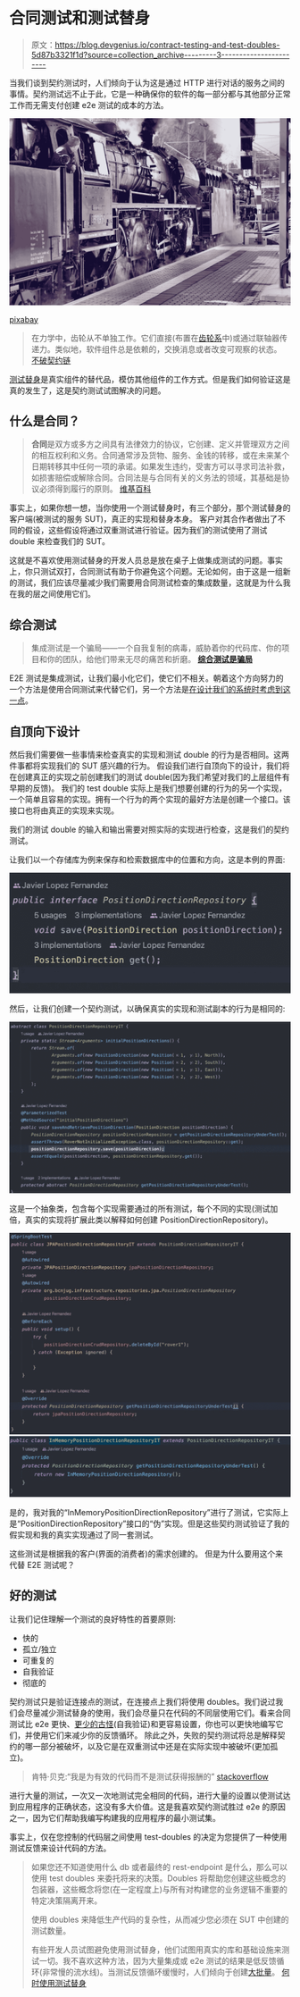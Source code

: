 # 合同测试和测试替身

> 原文：<https://blog.devgenius.io/contract-testing-and-test-doubles-5d87b3321f1d?source=collection_archive---------3----------------------->

当我们谈到契约测试时，人们倾向于认为这是通过 HTTP 进行对话的服务之间的事情。契约测试远不止于此，它是一种确保你的软件的每一部分都与其他部分正常工作而无需支付创建 e2e 测试的成本的方法。

![](img/a7ead3547e91fdf0a967ae7b708ba36b.png)

[pixabay](https://pixabay.com/es/photos/locomotora-de-vapor-locomotora-tren-106005/)

> 在力学中，齿轮从不单独工作。它们直接(布置在[齿轮系](https://en.wikipedia.org/wiki/Gear_train)中)或通过联轴器传递力。类似地，软件组件总是依赖的，交换消息或者改变可观察的状态。
> [不破契约链](https://marcingryszko.medium.com/dont-break-the-contract-chain-9d4459cd24a5)

[测试替身](/when-to-use-test-doubles-dba905a9069f?sk=16715ba4b4751a4017bfc38711d552a5)是真实组件的替代品，模仿其他组件的工作方式。但是我们如何验证这是真的发生了，这是契约测试试图解决的问题。

## 什么是合同？

> **合同**是双方或多方之间具有法律效力的协议，它创建、定义并管理双方之间的相互权利和义务。合同通常涉及货物、服务、金钱的转移，或在未来某个日期转移其中任何一项的承诺。如果发生违约，受害方可以寻求司法补救，如损害赔偿或解除合同。合同法是与合同有关的义务法的领域，其基础是协议必须得到履行的原则。
> [维基百科](https://en.wikipedia.org/wiki/Contract)

事实上，如果你想一想，当你使用一个测试替身时，有三个部分，那个测试替身的客户端(被测试的服务 SUT)，真正的实现和替身本身。
客户对其合作者做出了不同的假设，这些假设将通过双重测试进行验证。因为我们的测试使用了测试 double 来检查我们的 SUT。

这就是不喜欢使用测试替身的开发人员总是放在桌子上做集成测试的问题。事实上，你只测试双打，合同测试有助于你避免这个问题。无论如何，由于这是一组新的测试，我们应该尽量减少我们需要用合同测试检查的集成数量，这就是为什么我在我的层之间使用它们。

## 综合测试

> 集成测试是一个骗局——一个自我复制的病毒，威胁着你的代码库、你的项目和你的团队，给他们带来无尽的痛苦和折磨。
> [**综合测试是骗局**](https://blog.thecodewhisperer.com/permalink/integrated-tests-are-a-scam)

E2E 测试是集成测试，让我们最小化它们，使它们不相关。朝着这个方向努力的一个方法是使用合同测试来代替它们，另一个方法是[在设计我们的系统时考虑到这一点](/distributed-monolith-1d2d9f86a68f?sk=7b489fa66af30f9946142485df6784d6)。

## 自顶向下设计

然后我们需要做一些事情来检查真实的实现和测试 double 的行为是否相同。这两件事都将实现我们的 SUT 感兴趣的行为。
假设我们进行自顶向下的设计，我们将在创建真正的实现之前创建我们的测试 double(因为我们希望对我们的上层组件有早期的反馈)。
我们的 test double 实际上是我们想要创建的行为的另一个实现，一个简单且容易的实现。拥有一个行为的两个实现的最好方法是创建一个接口。该接口也将由真正的实现来实现。

我们的测试 double 的输入和输出需要对照实际的实现进行检查，这是我们的契约测试。

让我们以一个存储库为例来保存和检索数据库中的位置和方向，这是本例的界面:

![](img/1c4ed366f78b4630c44fa0f83ad7bcea.png)

然后，让我们创建一个契约测试，以确保真实的实现和测试副本的行为是相同的:

![](img/c3a3d48f06611b3408c409bbb678fa59.png)

这是一个抽象类，包含每个实现需要通过的所有测试，每个不同的实现(测试加倍，真实的实现将扩展此类以解释如何创建 PositionDirectionRepository)。

![](img/633461f4b753a68da266cfa20f8917fb.png)![](img/4a623ba1094df4f1fa9bc7d73937e041.png)

是的，我对我的“InMemoryPositionDirectionRepository”进行了测试，它实际上是“PositionDirectionRepository”接口的“伪”实现。但是这些契约测试验证了我的假实现和我的真实实现通过了同一套测试。

这些测试是根据我的客户(界面的消费者)的需求创建的。
但是为什么要用这个来代替 E2E 测试呢？

## 好的测试

让我们记住理解一个测试的良好特性的首要原则:

*   快的
*   孤立/独立
*   可重复的
*   自我验证
*   彻底的

契约测试只是验证连接点的测试，在连接点上我们将使用 doubles。我们说过我们会尽量减少测试替身的使用，我们会尽量只在代码的不同层使用它们。看来合同测试比 e2e 更快、[更少的古怪](/flakiness-in-tests-b586c056e0a8?sk=22ad01266811dbe0f43f4aa997ac26e1)(自我验证)和更容易设置，你也可以更快地编写它们，并使用它们来减少你的反馈循环。
除此之外，失败的契约测试将总是解释契约的哪一部分被破坏，以及它是在双重测试中还是在实际实现中被破坏(更加孤立)。

> 肯特·贝克:“我是为有效的代码而不是测试获得报酬的”
> [stackoverflow](https://stackoverflow.com/questions/153234/how-deep-are-your-unit-tests/153565#153565)

进行大量的测试，一次又一次地测试完全相同的代码，进行大量的设置以使测试达到应用程序的正确状态，这没有多大价值。这是我喜欢契约测试胜过 e2e 的原因之一，因为它们帮助我编写构建我的应用程序的最小测试集。

事实上，仅在您控制的代码层之间使用 test-doubles 的决定为您提供了一种使用测试反馈来设计代码的方法。

> 如果您还不知道使用什么 db 或者最终的 rest-endpoint 是什么，那么可以使用 test doubles 来委托将来的决策。Doubles 将帮助您创建这些概念的包装器，这些概念将您(在一定程度上)与所有对构建您的业务逻辑不重要的特定决策隔离开来。
> 
> 使用 doubles 来降低生产代码的复杂性，从而减少您必须在 SUT 中创建的测试数量。
> 
> 有些开发人员试图避免使用测试替身，他们试图用真实的库和基础设施来测试一切。我不喜欢这种方法，因为大量集成或 e2e 测试的结果是低反馈循环(非常慢的流水线)。当测试反馈循环缓慢时，人们倾向于创建[大批量](/batching-1e23cc939710?sk=e4244dcaaa7cdd2ea676f07c6f0314d3)。
> [何时使用测试替身](/when-to-use-test-doubles-dba905a9069f?sk=16715ba4b4751a4017bfc38711d552a5)